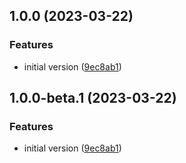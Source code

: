 ## 1.0.0 (2023-03-22)


### Features

* initial version ([9ec8ab1](https://github.com/entelecheia/entelecheia-lecture-bot/commit/9ec8ab1073c6c21c7e3338208d322e886eb1554b))

## 1.0.0-beta.1 (2023-03-22)


### Features

* initial version ([9ec8ab1](https://github.com/entelecheia/entelecheia-lecture-bot/commit/9ec8ab1073c6c21c7e3338208d322e886eb1554b))
